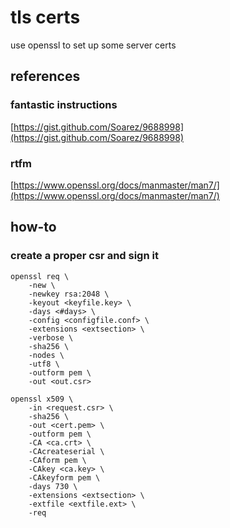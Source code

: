 # tls certs

use openssl to set up some server certs

## references

### fantastic instructions

[https://gist.github.com/Soarez/9688998](https://gist.github.com/Soarez/9688998)


### rtfm

[https://www.openssl.org/docs/manmaster/man7/](https://www.openssl.org/docs/manmaster/man7/)


## how-to

### create a proper csr and sign it

```shell
openssl req \
    -new \
    -newkey rsa:2048 \
    -keyout <keyfile.key> \
    -days <#days> \
    -config <configfile.conf> \
    -extensions <extsection> \
    -verbose \
    -sha256 \
    -nodes \
    -utf8 \
    -outform pem \
    -out <out.csr>

openssl x509 \
    -in <request.csr> \
    -sha256 \
    -out <cert.pem> \
    -outform pem \
    -CA <ca.crt> \
    -CAcreateserial \
    -CAform pem \
    -CAkey <ca.key> \
    -CAkeyform pem \
    -days 730 \
    -extensions <extsection> \
    -extfile <extfile.ext> \
    -req
```
